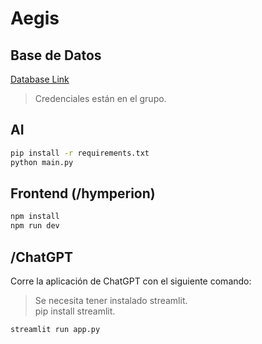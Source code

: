 # Aegis

## Base de Datos
[Database Link](https://auth-db1356.hstgr.io/index.php?db=u836958475_CyberSecurity)  
> Credenciales están en el grupo.

## AI
```bash
pip install -r requirements.txt
python main.py
```

## Frontend (/hymperion)
```bash
npm install
npm run dev
```

## /ChatGPT
Corre la aplicación de ChatGPT con el siguiente comando:  
> Se necesita tener instalado streamlit.  
> pip install streamlit.  
```bash
streamlit run app.py
```